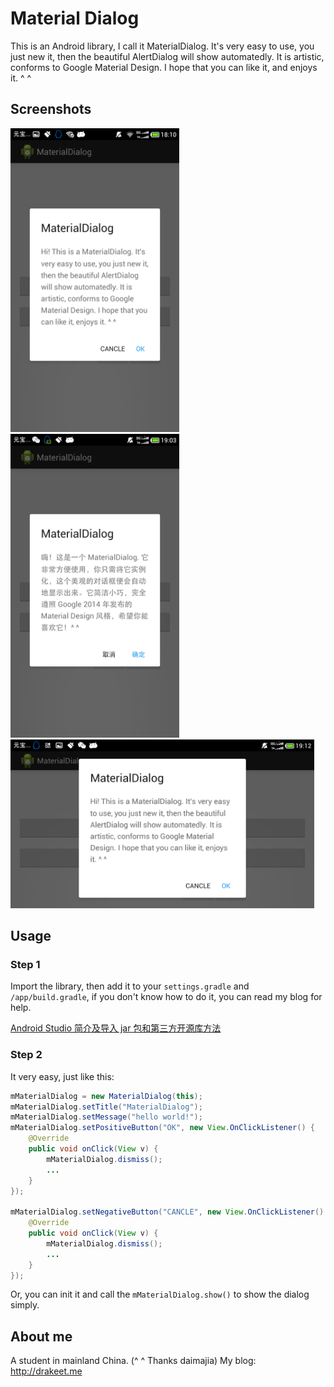 # Material Dialog

This is an Android library, I call it MaterialDialog. It's very easy to use, you just new it, then the beautiful AlertDialog will show automatedly. It is artistic, conforms to Google Material Design. I hope that you can like it, and enjoys it. ^ ^

## Screenshots

<img src="/screenshots/s1.png" alt="main" title="screenshot" width="270" height="486" />
<img src="/screenshots/s2.png" alt="main" title="screenshot" width="270" height="486" />
    <img src="/screenshots/s3.png" alt="main" title="screenshot" width="486" height="270" />

## Usage
### Step 1

Import the library, then add it to your `settings.gradle` and `/app/build.gradle`, if you don't know how to do it, you can read my blog for help.

[Android Studio 简介及导入 jar 包和第三方开源库方法](http://drakeet.me/android-studio)

### Step 2

It very easy, just like this:

```java
mMaterialDialog = new MaterialDialog(this);
mMaterialDialog.setTitle("MaterialDialog");
mMaterialDialog.setMessage("hello world!");
mMaterialDialog.setPositiveButton("OK", new View.OnClickListener() {
    @Override
    public void onClick(View v) {
        mMaterialDialog.dismiss();
        ...
    }
});

mMaterialDialog.setNegativeButton("CANCLE", new View.OnClickListener() {
    @Override
    public void onClick(View v) {
        mMaterialDialog.dismiss();
        ...
    }
});
```
Or, you can init it and call the `mMaterialDialog.show()` to show the dialog simply.

## About me

A student in mainland China. (^ ^ Thanks daimajia)
My blog: http://drakeet.me
